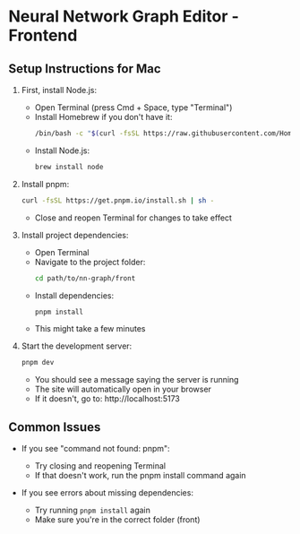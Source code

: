 # Neural Network Graph Editor - Frontend

## Setup Instructions for Mac

1. First, install Node.js:
   - Open Terminal (press Cmd + Space, type "Terminal")
   - Install Homebrew if you don't have it:
     ```bash
     /bin/bash -c "$(curl -fsSL https://raw.githubusercontent.com/Homebrew/install/HEAD/install.sh)"
     ```
   - Install Node.js:
     ```bash
     brew install node
     ```

2. Install pnpm:
   ```bash
   curl -fsSL https://get.pnpm.io/install.sh | sh -
   ```
   - Close and reopen Terminal for changes to take effect

3. Install project dependencies:
   - Open Terminal
   - Navigate to the project folder:
     ```bash
     cd path/to/nn-graph/front
     ```
   - Install dependencies:
     ```bash
     pnpm install
     ```
   - This might take a few minutes

4. Start the development server:
   ```bash
   pnpm dev
   ```
   - You should see a message saying the server is running
   - The site will automatically open in your browser
   - If it doesn't, go to: http://localhost:5173

## Common Issues

- If you see "command not found: pnpm":
  - Try closing and reopening Terminal
  - If that doesn't work, run the pnpm install command again

- If you see errors about missing dependencies:
  - Try running `pnpm install` again
  - Make sure you're in the correct folder (front)
